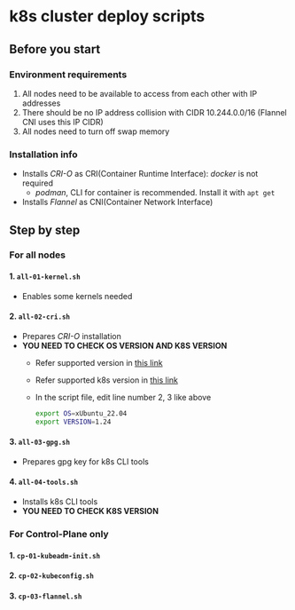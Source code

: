 # k8s cluster deploy scripts

## Before you start

### Environment requirements

1. All nodes need to be available to access from each other with IP addresses
2. There should be no IP address collision with CIDR 10.244.0.0/16 (Flannel CNI uses this IP CIDR)
3. All nodes need to turn off swap memory

### Installation info

- Installs _CRI-O_ as CRI(Container Runtime Interface): _docker_ is not required
  - _podman_, CLI for container is recommended. Install it with `apt get`
- Installs _Flannel_ as CNI(Container Network Interface)

## Step by step

### For all nodes

#### 1. `all-01-kernel.sh`

- Enables some kernels needed

#### 2. `all-02-cri.sh`

- Prepares _CRI-O_ installation
- **YOU NEED TO CHECK OS VERSION AND K8S VERSION**
  - Refer supported version in [this link](https://download.opensuse.org/repositories/devel:/kubic:/libcontainers:/stable/)
  - Refer supported k8s version in [this link](http://download.opensuse.org/repositories/devel:/kubic:/libcontainers:/stable:/cri-o:/)
  - In the script file, edit line number 2, 3 like above

      ```bash
      export OS=xUbuntu_22.04
      export VERSION=1.24
      ```

#### 3. `all-03-gpg.sh`

- Prepares gpg key for k8s CLI tools

#### 4. `all-04-tools.sh`

- Installs k8s CLI tools
- **YOU NEED TO CHECK K8S VERSION**

### For Control-Plane only

#### 1. `cp-01-kubeadm-init.sh`

#### 2. `cp-02-kubeconfig.sh`

#### 3. `cp-03-flannel.sh`
